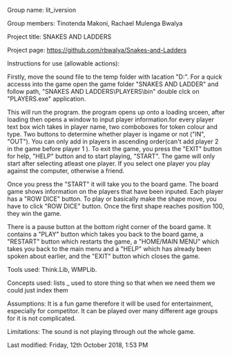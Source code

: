 Group name: lit_iversion

Group members: Tinotenda Makoni, Rachael Mulenga Bwalya

Project title: SNAKES AND LADDERS

Project page: https://github.com/rbwalya/Snakes-and-Ladders

Instructions for use (allowable actions): 

Firstly, move the sound file to the temp folder with lacation "D:\". For a quick accesss into the game open the game folder "SNAKES AND LADDER" and follow path, "SNAKES AND LADDERS\PLAYERS\bin"
double clck on "PLAYERS.exe" application. 

This will run the program. the program opens up onto a loading srceen, after loading then opens a window to input player information.for every player text box wich takes in player name, two comboboxes
for token colour and type. Two buttons to determine whether player is ingame or not ("IN", "OUT"). You can only add in players in ascending order(can't add player 2 in the game before player 1 ). To exit the game, you press the "EXIT" button
for help, "HELP" button and to start playing, "START". The game will only start after selecting atleast one player. If you select one player you play against the computer, otherwise a friend.

Once you press the "START" it will take you to the board game. The board game shows information on the players that have been inputed. Each player has a "ROW DICE" button. To play or basically make the shape move, you have to click "ROW DICE"
button. Once the first shape reaches position 100, they win the game. 

There is a pause button at the bottom right corner of the board game. It contains a "PLAY" button which takes you back to the board game, a "RESTART" button which restarts the game, a "HOME/MAIN MENU" which takes you back to the main menu and a 
"HELP" which has already been spoken about earlier, and the "EXIT" button which closes the game.

Tools used: Think.Lib, WMPLib.

Concepts used:
lists _ used to store thing so that when we need them we could just index them

Assumptions: 
It is a fun game therefore it will be used for entertainment, especially for competitor. It can be played over many different age groups for it is not complicated.

Limitations:
The sound is not playing through out the whole game.


Last modified: Friday, 12th October 2018, 1:53 PM
